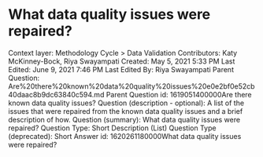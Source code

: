 # What data quality issues were repaired?

Context layer: Methodology Cycle > Data Validation
Contributors: Katy McKinney-Bock, Riya Swayampati
Created: May 5, 2021 5:33 PM
Last Edited: June 9, 2021 7:46 PM
Last Edited By: Riya Swayampati
Parent Question: Are%20there%20known%20data%20quality%20issues%20e0e2bf0e52cb40daac8b9dc63840c594.md
Parent Question id: 1619051400000Are there known data quality issues?
Question (description - optional): A list of the issues that were repaired from the known data quality issues and a brief description of how.
Question (summary): What data quality issues were repaired?
Question Type: Short Description (List)
Question Type (deprecated): Short Answer
id: 1620261180000What data quality issues were repaired?